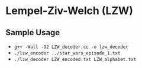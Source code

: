 Lempel-Ziv-Welch (LZW)
===============

Sample Usage
----------
* `g++ -Wall -O2 LZW_decoder.cc -o lzw_decoder`
* `./lzw_encoder ../star_wars_episode_1.txt`
* `./lzw_decoder LZW_encoded.txt LZW_alphabet.txt`

